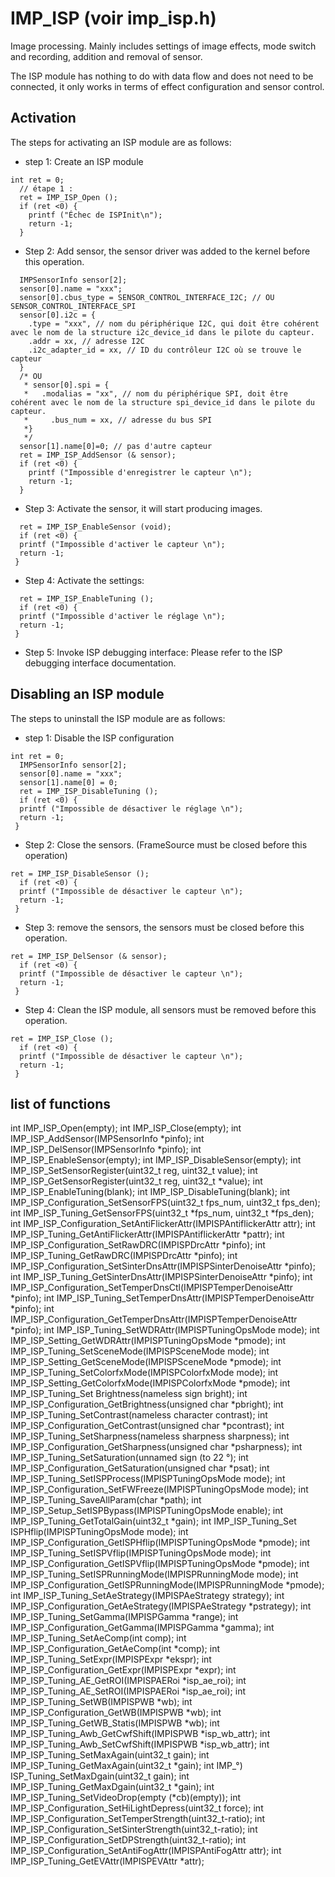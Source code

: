 # IMP_ISP (voir imp_isp.h)
Image processing. Mainly includes settings of image effects, mode switch and recording, addition and removal of sensor.

The ISP module has nothing to do with data flow and does not need to be connected, it only works in terms of effect configuration and sensor control.

## Activation

The steps for activating an ISP module are as follows:
* step 1: Create an ISP module

```
int ret = 0;
  // étape 1 : 
  ret = IMP_ISP_Open (); 
  if (ret <0) {
    printf ("Échec de ISPInit\n");
    return -1;
  }
```
* Step 2: Add sensor, the sensor driver was added to the kernel before this operation.



```
  IMPSensorInfo sensor[2];
  sensor[0].name = "xxx";
  sensor[0].cbus_type = SENSOR_CONTROL_INTERFACE_I2C; // OU SENSOR_CONTROL_INTERFACE_SPI
  sensor[0].i2c = {
    .type = "xxx", // nom du périphérique I2C, qui doit être cohérent avec le nom de la structure i2c_device_id dans le pilote du capteur.
    .addr = xx, // adresse I2C
    .i2c_adapter_id = xx, // ID du contrôleur I2C où se trouve le capteur
  }
  /* OU
   * sensor[0].spi = {
   *   .modalias = "xx", // nom du périphérique SPI, doit être cohérent avec le nom de la structure spi_device_id dans le pilote du capteur.
   *     .bus_num = xx, // adresse du bus SPI
   *}
   */
  sensor[1].name[0]=0; // pas d'autre capteur
  ret = IMP_ISP_AddSensor (& sensor); 
  if (ret <0) {
    printf ("Impossible d'enregistrer le capteur \n");
    return -1;
  }
```
* Step 3: Activate the sensor, it will start producing images.



```
  ret = IMP_ISP_EnableSensor (void);
  if (ret <0) {
  printf ("Impossible d'activer le capteur \n");
  return -1;
 }
```
* Step 4: Activate the settings:



```
  ret = IMP_ISP_EnableTuning (); 
  if (ret <0) {
  printf ("Impossible d'activer le réglage \n");
  return -1;
 }
```
* Step 5: Invoke ISP debugging interface: Please refer to the ISP debugging interface documentation.




## Disabling an ISP module

The steps to uninstall the ISP module are as follows:
* step 1: Disable the ISP configuration

```
int ret = 0;
  IMPSensorInfo sensor[2];
  sensor[0].name = "xxx";
  sensor[1].name[0] = 0;
  ret = IMP_ISP_DisableTuning ();
  if (ret <0) {
  printf ("Impossible de désactiver le réglage \n");
  return -1;
 }
```
* Step 2: Close the sensors. (FrameSource must be closed before this operation)



```
ret = IMP_ISP_DisableSensor (); 
  if (ret <0) {
  printf ("Impossible de désactiver le capteur \n");
  return -1;
 }
```

* Step 3: remove the sensors, the sensors must be closed before this operation.



```
ret = IMP_ISP_DelSensor (& sensor); 
  if (ret <0) {
  printf ("Impossible de désactiver le capteur \n");
  return -1;
 }
```
* Step 4: Clean the ISP module, all sensors must be removed before this operation.



```
ret = IMP_ISP_Close ();
  if (ret <0) {
  printf ("Impossible de désactiver le capteur \n");
  return -1;
 }
```



## list of functions

int IMP_ISP_Open(empty);
int IMP_ISP_Close(empty);
int IMP_ISP_AddSensor(IMPSensorInfo *pinfo);
int IMP_ISP_DelSensor(IMPSensorInfo *pinfo);
int IMP_ISP_EnableSensor(empty);
int IMP_ISP_DisableSensor(empty);
int IMP_ISP_SetSensorRegister(uint32_t reg, uint32_t value);
int IMP_ISP_GetSensorRegister(uint32_t reg, uint32_t *value);
int IMP_ISP_EnableTuning(blank);
int IMP_ISP_DisableTuning(blank);
int IMP_ISP_Configuration_SetSensorFPS(uint32_t fps_num, uint32_t fps_den);
int IMP_ISP_Tuning_GetSensorFPS(uint32_t *fps_num, uint32_t *fps_den);
int IMP_ISP_Configuration_SetAntiFlickerAttr(IMPISPAntiflickerAttr attr);
int IMP_ISP_Tuning_GetAntiFlickerAttr(IMPISPAntiflickerAttr *pattr);
int IMP_ISP_Configuration_SetRawDRC(IMPISPDrcAttr *pinfo);
int IMP_ISP_Tuning_GetRawDRC(IMPISPDrcAttr *pinfo);
int IMP_ISP_Configuration_SetSinterDnsAttr(IMPISPSinterDenoiseAttr *pinfo);
int IMP_ISP_Tuning_GetSinterDnsAttr(IMPISPSinterDenoiseAttr *pinfo);
int IMP_ISP_Configuration_SetTemperDnsCtl(IMPISPTemperDenoiseAttr *pinfo);
int IMP_ISP_Tuning_SetTemperDnsAttr(IMPISPTemperDenoiseAttr *pinfo);
int IMP_ISP_Configuration_GetTemperDnsAttr(IMPISPTemperDenoiseAttr *pinfo);
int IMP_ISP_Tuning_SetWDRAttr(IMPISPTuningOpsMode mode);
int IMP_ISP_Setting_GetWDRAttr(IMPISPTuningOpsMode *pmode);
int IMP_ISP_Tuning_SetSceneMode(IMPISPSceneMode mode);
int IMP_ISP_Setting_GetSceneMode(IMPISPSceneMode *pmode);
int IMP_ISP_Tuning_SetColorfxMode(IMPISPColorfxMode mode);
int IMP_ISP_Setting_GetColorfxMode(IMPISPColorfxMode *pmode);
int IMP_ISP_Tuning_Set Brightness(nameless sign bright);
int IMP_ISP_Configuration_GetBrightness(unsigned char *pbright);
int IMP_ISP_Tuning_SetContrast(nameless character contrast);
int IMP_ISP_Configuration_GetContrast(unsigned char *pcontrast);
int IMP_ISP_Tuning_SetSharpness(nameless sharpness sharpness);
int IMP_ISP_Configuration_GetSharpness(unsigned char *psharpness);
int IMP_ISP_Tuning_SetSaturation(unnamed sign (to 22 °);
int IMP_ISP_Configuration_GetSaturation(unsigned char *psat);
int IMP_ISP_Tuning_SetISPProcess(IMPISPTuningOpsMode mode);
int IMP_ISP_Configuration_SetFWFreeze(IMPISPTuningOpsMode mode);
int IMP_ISP_Tuning_SaveAllParam(char *path);
int IMP_ISP_Setup_SetISPBypass(IMPISPTuningOpsMode enable);
int IMP_ISP_Tuning_GetTotalGain(uint32_t *gain);
int IMP_ISP_Tuning_Set ISPHflip(IMPISPTuningOpsMode mode);
int IMP_ISP_Configuration_GetISPHflip(IMPISPTuningOpsMode *pmode);
int IMP_ISP_Tuning_SetISPVflip(IMPISPTuningOpsMode mode);
int IMP_ISP_Configuration_GetISPVflip(IMPISPTuningOpsMode *pmode);
int IMP_ISP_Tuning_SetISPRunningMode(IMPISPRunningMode mode);
int IMP_ISP_Configuration_GetISPRunningMode(IMPISPRunningMode *pmode);
int IMP_ISP_Tuning_SetAeStrategy(IMPISPAeStrategy strategy);
int IMP_ISP_Configuration_GetAeStrategy(IMPISPAeStrategy *pstrategy);
int IMP_ISP_Tuning_SetGamma(IMPISPGamma *range);
int IMP_ISP_Configuration_GetGamma(IMPISPGamma *gamma);
int IMP_ISP_Tuning_SetAeComp(int comp);
int IMP_ISP_Configuration_GetAeComp(int *comp);
int IMP_ISP_Tuning_SetExpr(IMPISPExpr *ekspr);
int IMP_ISP_Configuration_GetExpr(IMPISPExpr *expr);
int IMP_ISP_Tuning_AE_GetROI(IMPISPAERoi *isp_ae_roi);
int IMP_ISP_Tuning_AE_SetROI(IMPISPAERoi *isp_ae_roi);
int IMP_ISP_Tuning_SetWB(IMPISPWB *wb);
int IMP_ISP_Configuration_GetWB(IMPISPWB *wb);
int IMP_ISP_Tuning_GetWB_Statis(IMPISPWB *wb);
int IMP_ISP_Tuning_Awb_GetCwfShift(IMPISPWB *isp_wb_attr);
int IMP_ISP_Tuning_Awb_SetCwfShift(IMPISPWB *isp_wb_attr);
int IMP_ISP_Tuning_SetMaxAgain(uint32_t gain);
int IMP_ISP_Tuning_GetMaxAgain(uint32_t *gain);
int IMP_°) ISP_Tuning_SetMaxDgain(uint32_t gain);
int IMP_ISP_Tuning_GetMaxDgain(uint32_t *gain);
int IMP_ISP_Tuning_SetVideoDrop(empty (*cb)(empty));
int IMP_ISP_Configuration_SetHiLightDepress(uint32_t force);
int IMP_ISP_Configuration_SetTemperStrength(uint32_t-ratio);
int IMP_ISP_Configuration_SetSinterStrength(uint32_t-ratio);
int IMP_ISP_Configuration_SetDPStrength(uint32_t-ratio);
int IMP_ISP_Configuration_SetAntiFogAttr(IMPISPAntiFogAttr attr);
int IMP_ISP_Tuning_GetEVAttr(IMPISPEVAttr *attr);


